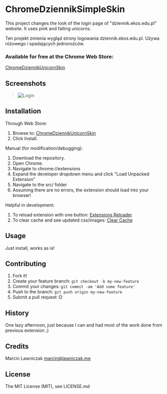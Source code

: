 # ChromeDziennikSimpleSkin

This project changes the look of the login page of "dziennik.ekos.edu.pl" website.
It uses pink and falling unicorns.

Ten projekt zmienia wygląd strony logowania dziennik.ekos.edu.pl.
Używa różowego i spadających jednorożców.

### Available for free at the Chrome Web Store:

[ChromeDziennikUnicornSkin](https://chrome.google.com/webstore/detail/chromedziennikunicornskin/bndheocniiokibdckkcmnegfgolkdlfb)

## Screenshots

> ![Login](https://lh3.googleusercontent.com/7CMKm7-4vQvmmXKJnLO9pKwJ5DHRqriva5jO4ORlKWFkmR7IIhndPvfQZHTso4ayOwSXioiz=s640-h400-e365-rw)

## Installation

Through Web Store:

1. Browse to: [ChromeDziennikUnicornSkin](https://chrome.google.com/webstore/detail/chromedziennikunicornskin/bndheocniiokibdckkcmnegfgolkdlfb)
2. Click Install.

Manual (for modification/debugging):

1. Download the repository.
2. Open Chrome.
3. Navigate to chrome://extensions
4. Expand the developer dropdown menu and click "Load Unpacked Extension"
5. Navigate to the src/ folder
6. Assuming there are no errors, the extension should load into your browser!

Helpful in development:

1. To reload extension with one button:
[Extensions Reloader](https://chrome.google.com/webstore/detail/extensions-reloader/fimgfedafeadlieiabdeeaodndnlbhid?utm_source=chrome-app-launcher-info-dialog)
2. To clear cache and see updated css/images:
[Clear Cache](https://chrome.google.com/webstore/detail/clear-cache/cppjkneekbjaeellbfkmgnhonkkjfpdn?utm_source=chrome-app-launcher-info-dialog)

## Usage

Just install, works as is!

## Contributing

1. Fork it!
2. Create your feature branch: `git checkout -b my-new-feature`
3. Commit your changes: `git commit -am 'Add some feature'`
4. Push to the branch: `git push origin my-new-feature`
5. Submit a pull request :D

## History

One lazy afternoon, just because I can and had most of the work done from previous extension ;)

## Credits

Marcin Lawniczak <marcin@lawniczak.me>

## License

The MIT License (MIT), see LICENSE.md